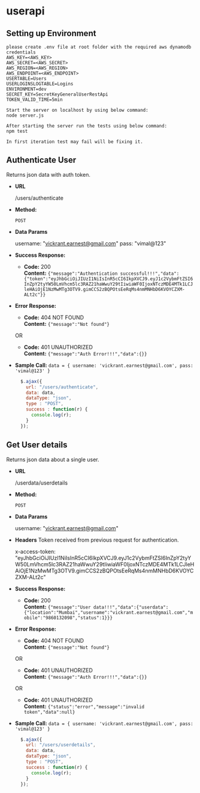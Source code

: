 # userapi
**Setting up Environment**
----
```
please create .env file at root folder with the required aws dynamodb credentials
AWS_KEY=<AWS_KEY>
AWS_SECRET=<AWS_SECRET>
AWS_REGION=<AWS_REGION>
AWS_ENDPOINT=<AWS_ENDPOINT>
USERTABLE=Users
USERLOGINSLOGTABLE=Logins
ENVIRONMENT=dev
SECRET_KEY=SecretKeyGeneralUserRestApi
TOKEN_VALID_TIME=5min

Start the server on localhost by using below command:
node server.js

After starting the server run the tests using below command:
npm test

In first iteration test may fail will be fixing it.

```
**Authenticate User**
----
  Returns json data with auth token.

* **URL**

  /users/authenticate

* **Method:**

  `POST`
  
* **Data Params**

    username: "vickrant.earnest@gmail.com"
    pass: "vimal@123"

* **Success Response:**

  * **Code:** 200 <br />
    **Content:** `{"message":"Authentication successful!!!","data":{"token":"eyJhbGciOiJIUzI1NiIsInR5cCI6IkpXVCJ9.eyJ1c2VybmFtZSI6InZpY2tyYW50LmVhcm5lc3RAZ21haWwuY29tIiwiaWF0IjoxNTczMDE4MTk1LCJleHAiOjE1NzMwMTg3OTV9.gimCCS2zBQPOtsEeRqMs4nmMNHbD6KVOYCZXM-ALt2c"}}`
 
* **Error Response:**

  * **Code:** 404 NOT FOUND <br />
    **Content:** `{"message":"Not found"}`

  OR

  * **Code:** 401 UNAUTHORIZED <br />
    **Content:** `{"message":"Auth Error!!!","data":{}}`

* **Sample Call:**
    `data = { username: 'vickrant.earnest@gmail.com', pass: 'vimal@123' }`
  ```javascript
    $.ajax({
      url: "/users/authenticate",
      data: data,
      dataType: "json",
      type : "POST",
      success : function(r) {
        console.log(r);
      }
    });

**Get User details**
----
  Returns json data about a single user.

* **URL**

  /userdata/userdetails

* **Method:**

  `POST`
  
* **Data Params**

    username: "vickrant.earnest@gmail.com"
    
* **Headers**
    Token received from previous request for authentication.

    x-access-token: "eyJhbGciOiJIUzI1NiIsInR5cCI6IkpXVCJ9.eyJ1c2VybmFtZSI6InZpY2tyYW50LmVhcm5lc3RAZ21haWwuY29tIiwiaWF0IjoxNTczMDE4MTk1LCJleHAiOjE1NzMwMTg3OTV9.gimCCS2zBQPOtsEeRqMs4nmMNHbD6KVOYCZXM-ALt2c"
* **Success Response:**

  * **Code:** 200 <br />
    **Content:** `{"message":"User data!!!","data":{"userdata":{"location":"Mumbai","username":"vickrant.earnest@gmail.com","mobile":"9860132098","status":1}}}`
 
* **Error Response:**

  * **Code:** 404 NOT FOUND <br />
    **Content:** `{"message":"Not found"}`

  OR

  * **Code:** 401 UNAUTHORIZED <br />
    **Content:** `{"message":"Auth Error!!!","data":{}}`

  OR

  * **Code:** 401 UNAUTHORIZED <br />
    **Content:** `{"status":"error","message":"invalid token","data":null}`
  

* **Sample Call:**
    `data = { username: 'vickrant.earnest@gmail.com', pass: 'vimal@123' }`
  ```javascript
    $.ajax({
      url: "/users/userdetails",
      data: data,
      dataType: "json",
      type : "POST",
      success : function(r) {
        console.log(r);
      }
    });